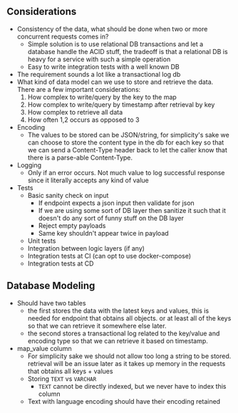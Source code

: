
## Considerations

- Consistency of the data, what should be done when two or more concurrent requests comes in?
    - Simple solution is to use relational DB transactions and let a database handle the ACID stuff, the tradeoff is that a relational DB is heavy for a service with such a simple operation
    - Easy to write integration tests with a well known DB
- The requirement sounds a lot like a transactional log db
- What kind of data model can we use to store and retrieve the data. There are a few important considerations: 
    1. How complex to write/query by the key to the map 
    2. How complex to write/query by timestamp after retrieval by key
    3. How complex to retrieve all data
    4. How often 1,2 occurs as opposed to 3
- Encoding
    - The values to be stored can be JSON/string, for simplicity's sake we can choose to store the content type in the db for each key so that we can send a Content-Type header back to let the caller know that there is a parse-able Content-Type.
- Logging
    - Only if an error occurs. Not much value to log successful response since it literally accepts any kind of value
- Tests
    - Basic sanity check on input
        - If endpoint expects a json input then validate for json
        - If we are using some sort of DB layer then sanitize it such that it doesn't do any sort of funny stuff on the DB layer
        - Reject empty payloads
        - Same key shouldn't appear twice in payload
    - Unit tests
    - Integration between logic layers (if any)
    - Integration tests at CI (can opt to use docker-compose)
    - Integration tests at CD

## Database Modeling

- Should have two tables
    - the first stores the data with the latest keys and values, this is needed for endpoint that obtains all objects. or at least all of the keys so that we can retrieve it somewhere else later.
    - the second stores a transactional log related to the key/value and encoding type so that we can retrieve it based on timestamp.
- map_value column
    - For simplicity sake we should not allow too long a string to be stored. retrieval will be an issue later as it takes up memory in the requests that obtains all keys + values
    - Storing `TEXT` vs `VARCHAR`
        - `TEXT` cannot be directly indexed, but we never have to index this column
    - Text with language encoding should have their encoding retained
